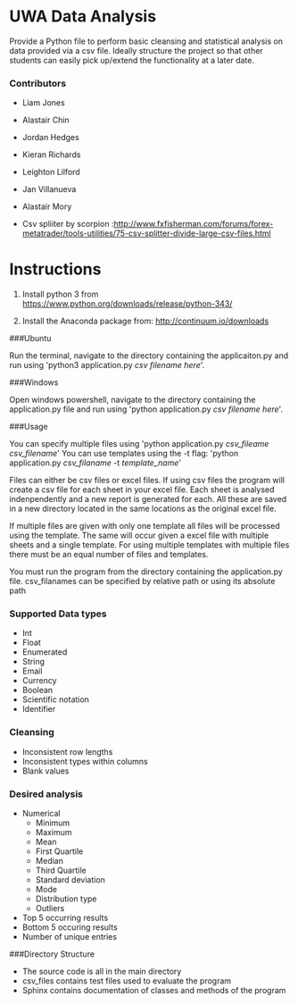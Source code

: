 # UWA Data Analysis
Provide a Python file to perform basic cleansing and statistical analysis on data provided via a csv file. Ideally structure the project so that other students can easily pick up/extend the functionality at a later date.

### Contributors
* Liam Jones
* Alastair Chin
* Jordan Hedges
* Kieran Richards
* Leighton Lilford
* Jan Villanueva
* Alastair Mory

* Csv spliiter by scorpion :http://www.fxfisherman.com/forums/forex-metatrader/tools-utilities/75-csv-splitter-divide-large-csv-files.html

Instructions
===============

1. Install python 3 from 	https://www.python.org/downloads/release/python-343/

2. Install the Anaconda package from:
	http://continuum.io/downloads

###Ubuntu

Run the terminal, navigate to the directory containing the applicaiton.py and run using
	'python3 application.py *csv filename here*'. 

###Windows

Open windows powershell, navigate to the directory containing the application.py file and run using 
	'python application.py *csv filename here*'.


###Usage

You can specify multiple files using 
	'python application.py *csv_fileame* *csv_filename*'
You can use templates using the -t flag:
	'python application.py *csv_filaname* -t *template_name*'


Files can either be csv files or excel files. If using csv files the program will create a csv file for each sheet in your excel file. Each sheet is analysed indenpendently and a new report is generated for each. All these are saved in a new directory located in the same locations as the original excel file.

If multiple files are given with only one template all files will be processed using the template. The same will occur given a excel file with multiple sheets and a single template. For using multiple templates with multiple files there must be an equal number of files and templates.

You must run the program from the directory containing the application.py file.
csv_filanames can be specified by relative path or using its absolute path


### Supported Data types
* Int
* Float
* Enumerated
* String
* Email
* Currency
* Boolean
* Scientific notation
* Identifier


### Cleansing
* Inconsistent row lengths
* Inconsistent types within columns
* Blank values

### Desired analysis
* Numerical
    * Minimum
	* Maximum
	* Mean
    * First Quartile
    * Median
    * Third Quartile
    * Standard deviation
    * Mode
	* Distribution type
	* Outliers
* Top 5 occurring results
* Bottom 5 occuring results
* Number of unique entries


###Directory Structure
* The source code is all in the main directory
* csv_files contains test files used to evaluate the program
* Sphinx contains documentation of classes and methods of the         	program
